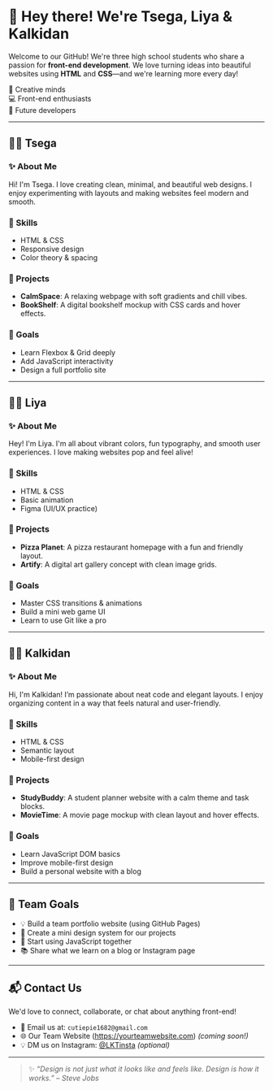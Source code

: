 # 👋 Hey there! We're Tsega, Liya & Kalkidan

Welcome to our GitHub! We're three high school students who share a passion for **front-end development**. We love turning ideas into beautiful websites using **HTML** and **CSS**—and we're learning more every day!

🧠 Creative minds  
💻 Front-end enthusiasts  
🌈 Future developers

---

## 👩‍💻 Tsega

### ✨ About Me
Hi! I'm Tsega. I love creating clean, minimal, and beautiful web designs. I enjoy experimenting with layouts and making websites feel modern and smooth.

### 🔧 Skills
- HTML & CSS
- Responsive design
- Color theory & spacing

### 📂 Projects
- **CalmSpace**: A relaxing webpage with soft gradients and chill vibes.  
- **BookShelf**: A digital bookshelf mockup with CSS cards and hover effects.

### 🎯 Goals
- Learn Flexbox & Grid deeply
- Add JavaScript interactivity
- Design a full portfolio site

---

## 👩‍💻 Liya

### ✨ About Me
Hey! I'm Liya. I'm all about vibrant colors, fun typography, and smooth user experiences. I love making websites pop and feel alive!

### 🔧 Skills
- HTML & CSS
- Basic animation
- Figma (UI/UX practice)

### 📂 Projects
- **Pizza Planet**: A pizza restaurant homepage with a fun and friendly layout.  
- **Artify**: A digital art gallery concept with clean image grids.

### 🎯 Goals
- Master CSS transitions & animations
- Build a mini web game UI
- Learn to use Git like a pro

---

## 👩‍💻 Kalkidan

### ✨ About Me
Hi, I'm Kalkidan! I’m passionate about neat code and elegant layouts. I enjoy organizing content in a way that feels natural and user-friendly.

### 🔧 Skills
- HTML & CSS
- Semantic layout
- Mobile-first design

### 📂 Projects
- **StudyBuddy**: A student planner website with a calm theme and task blocks.  
- **MovieTime**: A movie page mockup with clean layout and hover effects.

### 🎯 Goals
- Learn JavaScript DOM basics
- Improve mobile-first design
- Build a personal website with a blog

---

## 🌱 Team Goals

- 💡 Build a team portfolio website (using GitHub Pages)
- 🎯 Create a mini design system for our projects
- 🧠 Start using JavaScript together
- 📚 Share what we learn on a blog or Instagram page

---

## 📬 Contact Us

We'd love to connect, collaborate, or chat about anything front-end!

- 💌 Email us at: `cutiepie1682@gmail.com`
- 🌐 Our Team Website (https://yourteamwebsite.com) *(coming soon!)*
- 💡 DM us on Instagram: [@LKTinsta](https://instagram.com/LKTinsta) *(optional)*

---

> ✨ *“Design is not just what it looks like and feels like. Design is how it works.” – Steve Jobs*
